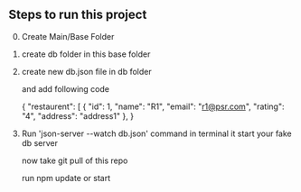 ## Steps to run this project
0. Create Main/Base Folder
1. create db folder in this base folder
2. create new db.json file in db folder

    and add following code


    {
        "restaurent": [
            {
            "id": 1,
            "name": "R1",
            "email": "r1@psr.com",
            "rating": "4",
            "address": "address1"
            },
    }

3. Run 'json-server --watch db.json' command in terminal 
    it start your fake db server

    now take git pull of this repo
    
    run npm update or start
